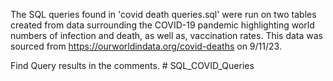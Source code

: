 The SQL queries found in 'covid death queries.sql' were run on two tables created from data surrounding the COVID-19 pandemic highlighting world numbers of infection and death, as well as, vaccination rates. This data was sourced from https://ourworldindata.org/covid-deaths on 9/11/23.

Find Query results in the comments. # SQL_COVID_Queries
